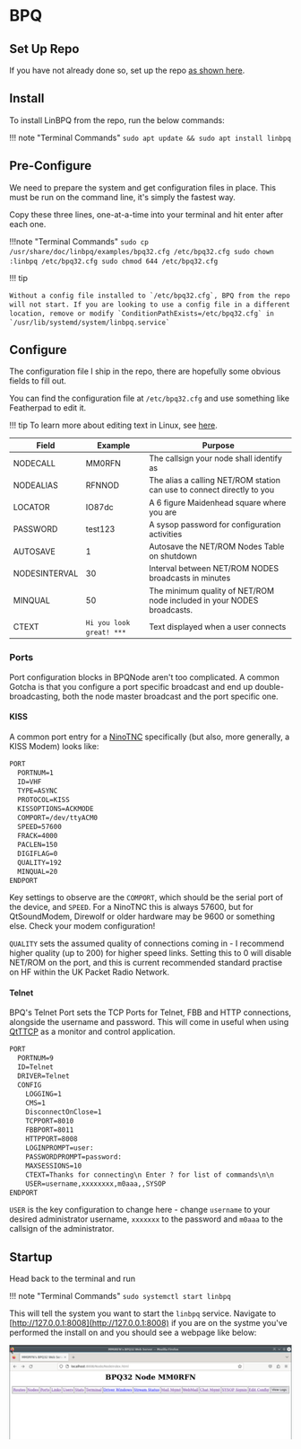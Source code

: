 # BPQ

## Set Up Repo

If you have not already done so, set up the repo [as shown here](../repo.md).

## Install

To install LinBPQ from the repo, run the below commands:

!!! note "Terminal Commands"
    `sudo apt update && sudo apt install linbpq`


## Pre-Configure

We need to prepare the system and get configuration files in place. This must be
run on the command line, it's simply the fastest way.

Copy these three lines, one-at-a-time into your terminal and hit enter after
each one.

!!!note "Terminal Commands"
	```
	sudo cp /usr/share/doc/linbpq/examples/bpq32.cfg /etc/bpq32.cfg
	sudo chown :linbpq /etc/bpq32.cfg
	sudo chmod 644 /etc/bpq32.cfg
	```

!!! tip

    Without a config file installed to `/etc/bpq32.cfg`, BPQ from the repo will not start. If you are looking to use a config file in a different location, remove or modify `ConditionPathExists=/etc/bpq32.cfg` in `/usr/lib/systemd/system/linbpq.service`

## Configure

The configuration file I ship in the repo, there are hopefully some obvious fields to fill out.

You can find the configuration file at `/etc/bpq32.cfg` and use something like
Featherpad to edit it. 

!!! tip
	To learn more about editing text in Linux, see [here](../linux.md/#editing-text-as-root).


| Field | Example | Purpose
| ----- | ------- | -------
| NODECALL | MM0RFN | The callsign your node shall identify as
| NODEALIAS | RFNNOD | The alias a calling NET/ROM station can use to connect directly to you
| LOCATOR | IO87dc | A 6 figure Maidenhead square where you are
| PASSWORD | test123 | A sysop password for configuration activities
| AUTOSAVE | 1 | Autosave the NET/ROM Nodes Table on shutdown 
| NODESINTERVAL | 30 | Interval between NET/ROM NODES broadcasts in minutes
| MINQUAL | 50 | The minimum quality of NET/ROM node included in your NODES broadcasts.
| CTEXT | `Hi you look great! ***` | Text displayed when a user connects

### Ports

Port configuration blocks in BPQNode aren't too complicated. A common Gotcha is that you configure a port specific broadcast and end up double-broadcasting, both the node master broadcast and the port specific one. 

#### KISS

A common port entry for a [NinoTNC](../modems/ninotnc.md) specifically (but also, more generally, a KISS Modem) looks like:

```
PORT
  PORTNUM=1
  ID=VHF
  TYPE=ASYNC
  PROTOCOL=KISS
  KISSOPTIONS=ACKMODE
  COMPORT=/dev/ttyACM0
  SPEED=57600
  FRACK=4000
  PACLEN=150
  DIGIFLAG=0
  QUALITY=192
  MINQUAL=20
ENDPORT
```

Key settings to observe are the `COMPORT`, which should be the serial port of the device, and `SPEED`. For a NinoTNC this is always 57600, but for QtSoundModem, Direwolf or older hardware may be 9600 or something else. Check your modem configuration!

`QUALITY` sets the assumed quality of connections coming in - I recommend higher quality (up to 200) for higher speed links. Setting this to 0 will disable NET/ROM on the port, and this is current recommended standard practise on HF within the UK Packet Radio Network.

#### Telnet

BPQ's Telnet Port sets the TCP Ports for Telnet, FBB and HTTP connections, alongside the username and password. This will come in useful when using [QtTTCP](../clients/qtttcp.md) as a monitor and control application.

```
PORT
  PORTNUM=9
  ID=Telnet
  DRIVER=Telnet
  CONFIG
    LOGGING=1
    CMS=1
    DisconnectOnClose=1
    TCPPORT=8010
    FBBPORT=8011
    HTTPPORT=8008
    LOGINPROMPT=user:
    PASSWORDPROMPT=password:
    MAXSESSIONS=10
    CTEXT=Thanks for connecting\n Enter ? for list of commands\n\n
    USER=username,xxxxxxxx,m0aaa,,SYSOP
ENDPORT
```

`USER` is the key configuration to change here - change `username` to your desired administrator username,  `xxxxxxx` to the password and `m0aaa` to the callsign of the administrator.

## Startup

Head back to the terminal and run 

!!! note "Terminal Commands" 
	`sudo systemctl start linbpq`

This will tell the system you want to start the `linbpq` service. Navigate to
[http://127.0.0.1:8008](http://127.0.0.1:8008) if you are on the systme you've
performed the install on and you should see a webpage like below:

![bpq welcome page](../static/img/node-main.png)
